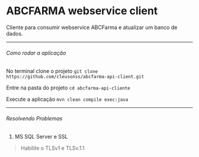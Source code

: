 # ABCFARMA webservice client
Cliente para consumir webservice ABCFarma e atualizar um banco de dados.

---
###### Como rodar a aplicação
No terminal clone o projeto
``` git clone https://github.com/cleusonss/abcfarma-api-client.git ```

Entre na pasta do projeto
``` cd abcfarma-api-cliente ```

Execute a aplicação
``` mvn clean compile exec:java ```

---
###### Resolvendo Problemas
1. MS SQL Server e SSL
> Habilite o TLSv1 e TLSv.1.1
